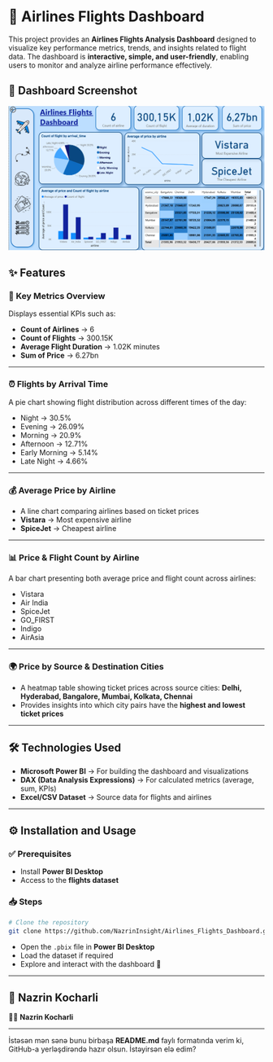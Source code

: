 
# 🛫 Airlines Flights Dashboard

This project provides an **Airlines Flights Analysis Dashboard** designed to visualize key performance metrics, trends, and insights related to flight data.
The dashboard is **interactive, simple, and user-friendly**, enabling users to monitor and analyze airline performance effectively.



## 📸 Dashboard Screenshot

<p align="center">
  <img src="dashboard.png" width="800">
</p>  


## ✨ Features

### 🔑 Key Metrics Overview

Displays essential KPIs such as:

* **Count of Airlines** → 6
* **Count of Flights** → 300.15K
* **Average Flight Duration** → 1.02K minutes
* **Sum of Price** → 6.27bn

---

### ⏰ Flights by Arrival Time

A pie chart showing flight distribution across different times of the day:

* Night → 30.5%
* Evening → 26.09%
* Morning → 20.9%
* Afternoon → 12.71%
* Early Morning → 5.14%
* Late Night → 4.66%

---

### 💰 Average Price by Airline

* A line chart comparing airlines based on ticket prices
* **Vistara** → Most expensive airline
* **SpiceJet** → Cheapest airline

---

### 📊 Price & Flight Count by Airline

A bar chart presenting both average price and flight count across airlines:

* Vistara
* Air India
* SpiceJet
* GO\_FIRST
* Indigo
* AirAsia

---

### 🌍 Price by Source & Destination Cities

* A heatmap table showing ticket prices across source cities:
  **Delhi, Hyderabad, Bangalore, Mumbai, Kolkata, Chennai**
* Provides insights into which city pairs have the **highest and lowest ticket prices**

---

## 🛠 Technologies Used

* **Microsoft Power BI** → For building the dashboard and visualizations
* **DAX (Data Analysis Expressions)** → For calculated metrics (average, sum, KPIs)
* **Excel/CSV Dataset** → Source data for flights and airlines

---

## ⚙️ Installation and Usage

### ✅ Prerequisites

* Install **Power BI Desktop**
* Access to the **flights dataset**

### 📥 Steps

```bash
# Clone the repository
git clone https://github.com/NazrinInsight/Airlines_Flights_Dashboard.git
```

* Open the `.pbix` file in **Power BI Desktop**
* Load the dataset if required
* Explore and interact with the dashboard 🚀

---

## 📌 Nazrin Kocharli

👩‍💻 **Nazrin Kocharli**

---

İstəsən mən sənə bunu birbaşa **README.md** faylı formatında verim ki, GitHub-a yerləşdirəndə hazır olsun. İstəyirsən elə edim?

